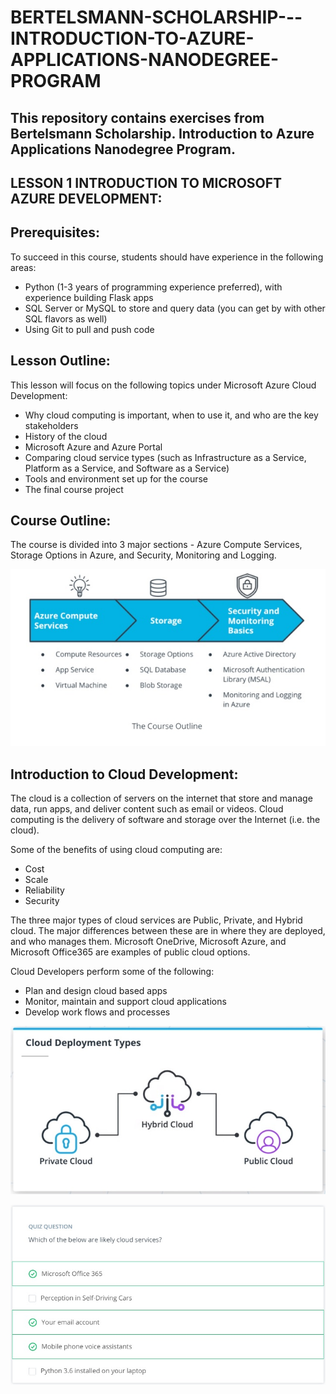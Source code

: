 # BERTELSMANN-SCHOLARSHIP---INTRODUCTION-TO-AZURE-APPLICATIONS-NANODEGREE-PROGRAM

## This repository contains exercises from Bertelsmann Scholarship. Introduction to Azure Applications Nanodegree Program.

## LESSON 1 INTRODUCTION TO MICROSOFT AZURE DEVELOPMENT:

## Prerequisites:

To succeed in this course, students should have experience in the following areas:

* Python (1-3 years of programming experience preferred), with experience building Flask apps
* SQL Server or MySQL to store and query data (you can get by with other SQL flavors as well)
* Using Git to pull and push code

## Lesson Outline:

This lesson will focus on the following topics under Microsoft Azure Cloud Development:

* Why cloud computing is important, when to use it, and who are the key stakeholders
* History of the cloud
* Microsoft Azure and Azure Portal
* Comparing cloud service types (such as Infrastructure as a Service, Platform as a Service, and Software as a Service)
* Tools and environment set up for the course
* The final course project

## Course Outline:

The course is divided into 3 major sections - Azure Compute Services, Storage Options in Azure, and Security, Monitoring and Logging.

![image](https://raw.githubusercontent.com/ARBUCHELI/BERTELSMANN-SCHOLARSHIP---INTRODUCTION-TO-AZURE-APPLICATIONS-NANODEGREE-PROGRAM/main/Images/1.jpg)

## Introduction to Cloud Development:

The cloud is a collection of servers on the internet that store and manage data, run apps, and deliver content such as email or videos. Cloud computing is the delivery of software and storage over the Internet (i.e. the cloud).

Some of the benefits of using cloud computing are:

* Cost
* Scale
* Reliability
* Security

The three major types of cloud services are Public, Private, and Hybrid cloud. The major differences between these are in where they are deployed, and who manages them. Microsoft OneDrive, Microsoft Azure, and Microsoft Office365 are examples of public cloud options.

Cloud Developers perform some of the following:

* Plan and design cloud based apps
* Monitor, maintain and support cloud applications
* Develop work flows and processes

![image](https://raw.githubusercontent.com/ARBUCHELI/BERTELSMANN-SCHOLARSHIP---INTRODUCTION-TO-AZURE-APPLICATIONS-NANODEGREE-PROGRAM/main/Images/2.jpg)

![image](https://raw.githubusercontent.com/ARBUCHELI/BERTELSMANN-SCHOLARSHIP---INTRODUCTION-TO-AZURE-APPLICATIONS-NANODEGREE-PROGRAM/main/Images/3.jpg)
